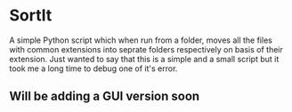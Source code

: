 # SortIt
A simple Python script which when run from a folder, moves all the files with common extensions into seprate folders respectively on basis of their extension.
Just wanted to say that this is a simple and a small script but it took me a long time to debug one of it's error. 

## Will be adding a GUI version soon
